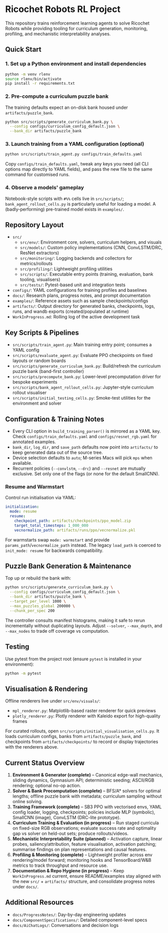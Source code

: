 # Ricochet Robots RL Project

This repository trains reinforcement learning agents to solve Ricochet Robots while providing tooling for curriculum generation, monitoring, profiling, and mechanistic interpretability analyses.

## Quick Start

### 1. Set up a Python environment and install dependencies
```bash
python -m venv rlenv
source rlenv/bin/activate
pip install -r requirements.txt
```

### 2. Pre-compute a curriculum puzzle bank
The training defaults expect an on-disk bank housed under `artifacts/puzzle_bank`.
```bash
python src/scripts/generate_curriculum_bank.py \
  --config configs/curriculum_config_default.json \
  --bank_dir artifacts/puzzle_bank
```

### 3. Launch training from a YAML configuration (optional)
```bash
python src/scripts/train_agent.py configs/train_defaults.yaml
```
Copy `configs/train_defaults.yaml`, tweak any keys you need (all CLI options map directly to YAML fields), and pass the new file to the same command for customised runs.

### 4. Observe a models' gameplay
Notebook-style scripts with `#%%` cells live in `src/scripts/`; `bank_agent_rollout_cells.py` is particularly useful for loading a model.
A (badly-performing) pre-trained model exists in `examples/`.

## Repository Layout
- `src/`
  - `src/env/`: Environment core, solvers, curriculum helpers, and visuals
  - `src/models/`: Custom policy implementations (CNN, ConvLSTM/DRC, ResNet extractors)
  - `src/monitoring/`: Logging backends and collectors for metrics/rollouts
  - `src/profiling/`: Lightweight profiling utilities
  - `src/scripts/`: Executable entry points (training, evaluation, bank tooling, visualisers)
  - `src/tests/`: Pytest-based unit and integration tests
- `configs/`: YAML configurations for training profiles and baselines
- `docs/`: Research plans, progress notes, and prompt documentation
- `examples/`: Reference assets such as sample checkpoints/configs
- `artifacts/`: Output directory for generated banks, checkpoints, logs, runs, and wandb exports (created/populated at runtime)
- `WorkInProgress.md`: Rolling log of the active development task

## Key Scripts & Pipelines
- `src/scripts/train_agent.py`: Main training entry point; consumes a YAML config
- `src/scripts/evaluate_agent.py`: Evaluate PPO checkpoints on fixed layouts or random boards
- `src/scripts/generate_curriculum_bank.py`: Build/refresh the curriculum puzzle bank (band-first controller)
- `src/scripts/precompute_bank.py`: Lower-level precomputation driver for bespoke experiments
- `src/scripts/bank_agent_rollout_cells.py`: Jupyter-style curriculum rollout visualiser
- `src/scripts/initial_testing_cells.py`: Smoke-test utilities for the environment and solver

## Configuration & Training Notes
- Every CLI option in `build_training_parser()` is mirrored as a YAML key. Check `configs/train_defaults.yaml` and `configs/resnet_rgb.yaml` for annotated examples.
- `bank_dir`, `log_dir`, and `save_path` defaults now point into `artifacts/` to keep generated data out of the source tree.
- Device selection defaults to `auto`; M-series Macs will pick `mps` when available.
- Recurrent policies (`--convlstm`, `--drc`) and `--resnet` are mutually exclusive. Set only one of the flags (or none for the default SmallCNN).

### Resume and Warmstart
Control run initialisation via YAML:
```yaml
initialization:
  mode: resume
  resume:
    checkpoint_path: artifacts/checkpoints/ppo_model.zip
    target_total_timesteps: 1_000_000
    vecnormalize_path: artifacts/runs/ppo/vecnormalize.pkl
```
For warmstarts swap `mode: warmstart` and provide `params_path`/`vecnormalize_path` instead. The legacy `load_path` is coerced to `init_mode: resume` for backwards compatibility.

## Puzzle Bank Generation & Maintenance
Top up or rebuild the bank with:
```bash
python src/scripts/generate_curriculum_bank.py \
  --config configs/curriculum_config_default.json \
  --bank_dir artifacts/puzzle_bank \
  --target_per_level 1000 \
  --max_puzzles_global 200000 \
  --chunk_per_spec 200
```
The controller consults manifest histograms, making it safe to rerun incrementally without duplicating layouts. Adjust `--solver`, `--max_depth`, and `--max_nodes` to trade off coverage vs computation.

## Testing
Use pytest from the project root (ensure `pytest` is installed in your environment):
```bash
python -m pytest
```

## Visualisation & Rendering
Offline renderers live under `src/env/visuals/`:
- `mpl_renderer.py`: Matplotlib-based raster renderer for quick previews
- `plotly_renderer.py`: Plotly renderer with Kaleido export for high-quality frames

For curated rollouts, open `src/scripts/initial_visualisation_cells.py`. It loads curriculum configs, banks from `artifacts/puzzle_bank`, and checkpoints from `artifacts/checkpoints/` to record or display trajectories with the renderers above.

## Current Status Overview
1. **Environment & Generator (complete)** – Canonical edge-wall mechanics, sliding dynamics, Gymnasium API; deterministic seeding; ASCII/RGB rendering; optional no-op action.
2. **Solver & Bank Precomputation (complete)** – BFS/A* solvers for optimal lengths; offline puzzle bank with metadata; curriculum sampling without online solving.
3. **Training Framework (complete)** – SB3 PPO with vectorised envs, YAML config loader, logging, checkpoints; policies include MLP (symbolic), SmallCNN (image), ConvLSTM (DRC-lite prototype).
4. **Curriculum Training & Evaluation (in progress)** – Run staged curricula on fixed-size RGB observations; evaluate success rate and optimality gap vs solver on held-out sets; produce rollouts/videos.
5. **Mechanistic Interpretability Suite (planned)** – Activation capture, linear probes, saliency/attribution, feature visualisation, activation patching; summarise findings on plan representations and causal features.
6. **Profiling & Monitoring (complete)** – Lightweight profiler across env rendering/model forward; monitoring hooks and TensorBoard/W&B metrics to track throughput and resource use.
7. **Documentation & Repo Hygiene (in progress)** – Keep `WorkInProgress.md` current, ensure README/examples stay aligned with the new `src/` + `artifacts/` structure, and consolidate progress notes under `docs/`.

## Additional Resources
- `docs/ProgressNotes/`: Day-by-day engineering updates
- `docs/ComponentSpecifications/`: Detailed component-level specs
- `docs/AiChatLogs/`: Conversations and decision logs

